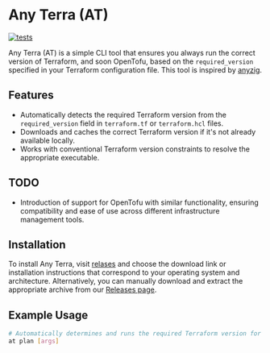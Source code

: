 # Any Terra (AT)
[![tests](https://github.com/gitbluf/at/actions/workflows/tests.yml/badge.svg)](https://github.com/gitbluf/at/actions)

Any Terra (AT) is a simple CLI tool that ensures you always run the correct version of Terraform, and soon OpenTofu, based on the `required_version` specified in your Terraform configuration file. 
This tool is inspired by [anyzig](https://github.com/marler8997/anyzig).

## Features
- Automatically detects the required Terraform version from the `required_version` field in `terraform.tf` or `terraform.hcl` files.
- Downloads and caches the correct Terraform version if it's not already available locally.
- Works with conventional Terraform version constraints to resolve the appropriate executable.

## TODO
- Introduction of support for OpenTofu with similar functionality, ensuring compatibility and ease of use across different infrastructure management tools.

## Installation
To install Any Terra, visit [relases](https://github.com/github/at) and choose the download link or installation instructions that correspond to your operating system and architecture.
Alternatively, you can manually download and extract the appropriate archive from our [Releases page](https://github.com/gitbluf/at/releases).

## Example Usage
```bash
# Automatically determines and runs the required Terraform version for the current project
at plan [args]
```
